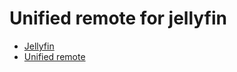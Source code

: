 # Unified remote for jellyfin

- [Jellyfin](https://jellyfin.org/)
- [Unified remote](https://www.unifiedremote.com/)
